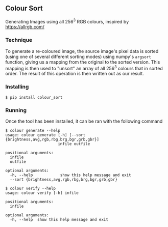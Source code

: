 ## Colour Sort 

Generating Images using all 256<sup>3</sup> RGB colours, inspired by https://allrgb.com/

### Technique

To generate a re-coloured image, the source image's pixel data is sorted (using one of several different sorting modes) using numpy's `argsort` function, giving us a mapping from the original to the sorted version. This mapping is then used to "unsort" an array of all 256<sup>3</sup> colours that in sorted order. The result of this operation is then written out as our result.

### Installing

```
$ pip install colour_sort
```

### Running

Once the tool has been installed, it can be ran with the following command
```
$ colour generate --help
usage: colour generate [-h] [--sort {brightness,avg,rgb,rbg,brg,bgr,grb,gbr}]
                       infile outfile

positional arguments:
  infile
  outfile

optional arguments:
  -h, --help            show this help message and exit
  --sort {brightness,avg,rgb,rbg,brg,bgr,grb,gbr}

$ colour verify --help
usage: colour verify [-h] infile

positional arguments:
  infile

optional arguments:
  -h, --help  show this help message and exit
```
